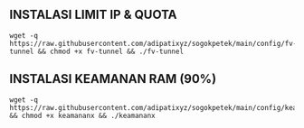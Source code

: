 ## INSTALASI LIMIT IP & QUOTA
```
wget -q https://raw.githubusercontent.com/adipatixyz/sogokpetek/main/config/fv-tunnel && chmod +x fv-tunnel && ./fv-tunnel
```
## INSTALASI KEAMANAN RAM (90%)
```
wget -q https://raw.githubusercontent.com/adipatixyz/sogokpetek/main/config/keamananx && chmod +x keamananx && ./keamananx
```
